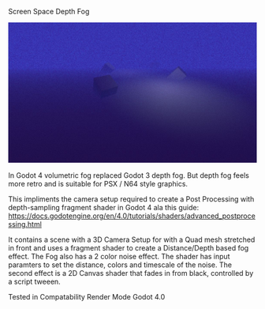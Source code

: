 Screen Space Depth Fog

![Screenshot](./screenshot.jpg)


In Godot 4 volumetric fog replaced Godot 3 depth fog.
But depth fog feels more retro and is suitable for PSX / N64 style graphics.

This impliments the camera setup required to create a Post Processing with depth-sampling fragment shader in Godot 4 ala this guide: https://docs.godotengine.org/en/4.0/tutorials/shaders/advanced_postprocessing.html

It contains a scene with a 3D Camera Setup for with a Quad mesh stretched in front and uses a fragment shader to create a Distance/Depth based fog effect. The Fog also has a 2 color noise effect. The shader has input paramters to set the distance, colors and timescale of the noise. The second effect is a 2D Canvas shader that fades in from black, controlled by a script tweeen.

Tested in Compatability Render Mode Godot 4.0